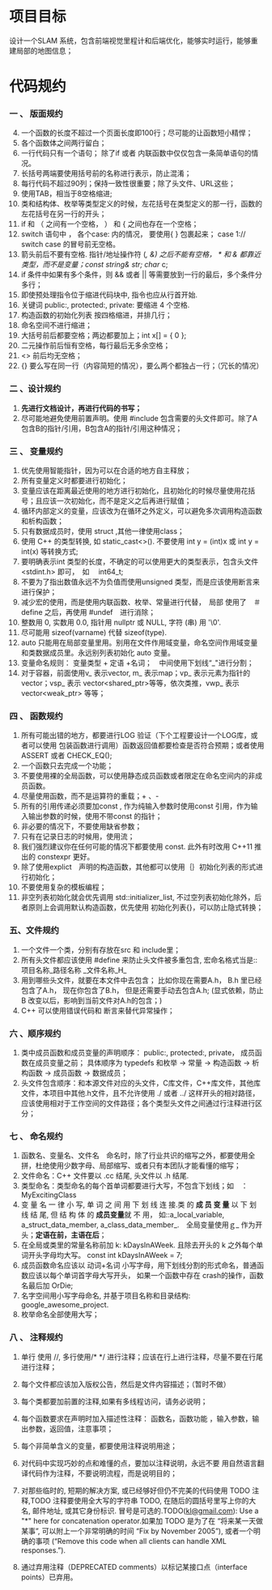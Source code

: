 # 项目目标

设计一个SLAM 系统，包含前端视觉里程计和后端优化，能够实时运行，能够重建局部的地图信息；



# 代码规约

### 一 、 版面规约

4. 一个函数的长度不超过一个页面长度即100行；尽可能的让函数短小精悍；
2. 各个函数体之间两行留白；
3. 一行代码只有一个语句； 除了if 或者 内联函数中仅仅包含一条简单语句的情况。
4. 长括号两端要使用括号前的名称进行表示，防止混淆；
5. 每行代码不超过90列；保持一致性很重要；除了头文件、URL这些；
6. 使用TAB，相当于8空格缩进;
7. 类和结构体、枚举等类型定义的时候，左花括号在类型定义的那一行，函数的左花括号在另一行的开头；
9. if 和 （ 之间有一个空格， ） 和 { 之间也存在一个空格；
10. switch 语句中 ， 各个case: 内的情况， 要使用{  } 包裹起来；  case 1:// switch case 的冒号前无空格。
11. 箭头前后不要有空格. 指针/地址操作符 (*, &) 之后不能有空格， *  和 & 都靠近类型，而不是变量；const string& str;  char* c;
12. if 条件中如果有多个条件，则 && 或者 || 等需要放到一行的最后，多个条件分多行；
13. 即使预处理指令位于缩进代码块中, 指令也应从行首开始.
14. 关键词 public:, protected:, private: 要缩进 4 个空格.
15. 构造函数的初始化列表 按四格缩进，并排几行；
16. 命名空间不进行缩进；
17. 大括号前后都要空格；两边都要加上；int x[] = { 0 };
18. 二元操作前后恒有空格，每行最后无多余空格；
19. <> 前后均无空格；
20. {} 要么写在同一行（内容简短的情况），要么两个都独占一行；（冗长的情况）

### 二 、设计规约

1. **先进行文档设计，再进行代码的书写；**
2. 尽可能地避免使用前置声明。使用 #include 包含需要的头文件即可。除了A包含B的指针/引用，B包含A的指针/引用这种情况；

### 三 、 变量规约

1. 优先使用智能指针，因为可以在合适的地方自主释放；
2. 所有变量定义时都要进行初始化；
3. 变量应该在距离最近使用的地方进行初始化，且初始化的时候尽量使用花括号；且应该一次初始化，而不是定义之后再进行赋值；
4. 循环内部定义的变量，应该改为在循环之外定义，可以避免多次调用构造函数和析构函数；
5. 只有数据成员时，使用 struct ,其他一律使用class；
6. 使用 C++ 的类型转换, 如 static_cast<>(). 不要使用 int y = (int)x 或 int y = int(x) 等转换方式;
7. 要明确表示int 类型的长度，不确定的可以使用更大的类型表示，包含头文件<stdint.h> 即可，　如　 int64_t;
8. 不要为了指出数值永远不为负值而使用unsigned 类型，而是应该使用断言来进行保护；
9. 减少宏的使用，而是使用内联函数、枚举、常量进行代替，　局部 使用了　＃define 之后，再使用 #undef　进行消除；
10. 整数用 0, 实数用 0.0, 指针用 nullptr 或 NULL, 字符 (串) 用 '\0'.
11. 尽可能用 sizeof(varname) 代替 sizeof(type).
12. auto 只能用在局部变量里用。别用在文件作用域变量，命名空间作用域变量和类数据成员里。永远别列表初始化 auto 变量。
13. 变量命名规则： 变量类型 + 定语 +名词；　中间使用下划线“_"进行分割；
14. 对于容器，前面使用v_ 表示vector, m_ 表示map；vp_ 表示元素为指针的vector；vsp_ 表示 vector<shared_ptr<TYPE>>等等，依次类推，vwp_ 表示 vector<weak_ptr<TYPE>> 等等；

### 四 、 函数规约

1. 所有可能出错的地方，都要进行LOG 验证（下个工程要设计一个LOG库，或者可以使用 包装函数进行调用）函数返回值都要检查是否符合预期；或者使用ASSERT 或者 CHECK_EQ();
2. 一个函数只去完成一个功能；
3. 不要使用裸的全局函数，可以使用静态成员函数或者限定在命名空间内的非成员函数。
4. 尽量使用函数，而不是运算符的重载；+ 、-
5. 所有的引用传递必须要加const ,  作为纯输入参数时使用const 引用，作为输入输出参数的时候，使用不带const  的指针；
6. 非必要的情况下，不要使用缺省参数；
7. 只有在记录日志的时候用，使用流；
8. 我们强烈建议你在任何可能的情况下都要使用 const. 此外有时改用 C++11 推出的 constexpr 更好。
9. 除了使用explict　声明的构造函数，其他都可以使用｛｝初始化列表的形式进行初始化；
10. 不要使用复杂的模板编程；
11. 非空列表初始化就会优先调用 std::initializer_list, 不过空列表初始化除外，后者原则上会调用默认构造函数，优先使用 初始化列表{}，可以防止隐式转换；

### 五、文件规约

1. 一个文件一个类，分别有存放在src 和 include里；
2. 所有头文件都应该使用 #define 来防止头文件被多重包含, 宏命名格式当是::项目名称_路径名称 _文件名称\_H\_
3. 用到哪些头文件，就要在本文件中去包含； 比如你现在需要A.h， B.h 里已经包含了A.h， 现在你包含了B.h， 但是还需要手动去包含A.h;  (显式依赖，防止B 改变以后，影响到当前文件对A.h的包含；)
4. C++ 可以使用错误代码和 断言来替代异常操作；

### 六 、顺序规约

1. 类中成员函数和成员变量的声明顺序： public:, protected:, private， 成员函数在成员变量之前； 具体顺序为 typedefs 和枚举 -> 常量 -> 构造函数 -> 析构函数 -> 成员函数 -> 数据成员； 
2. 头文件包含顺序：和本源文件对应的头文件，C库文件，C++库文件，其他库文件，本项目中其他.h文件，且不允许使用 ./ 或者 ../ 这样开头的相对路径， 应该使用相对于工作空间的文件路径；各个类型头文件之间通过行注释进行区分；

### 七 、 命名规约

1. 函数名、变量名、文件名　命名时，除了行业共识的缩写之外，都要使用全拼，杜绝使用少数字母、局部缩写、或者只有本团队才能看懂的缩写；
2. 文件命名：C++ 文件要以 .cc 结尾, 头文件以 .h 结尾.
3. 类型命名：类型命名的每个首单词都要进行大写，不包含下划线；如　：　MyExcitingClass
4. 变 量 名 一 律 小 写, 单 词 之 间 用 下 划 线 连 接.类 的 **成 员 变 量** 以 下 划 线 结 尾, 但 结 构 体 的 **成员变量**就 不 用， 如::a_local_variable, a_struct_data_member, a_class_data_member_.　全局变量使用ｇ\_ 作为开头；**定语在前，主语在后**；
5. 在全局或类里的常量名称前加 k: kDaysInAWeek. 且除去开头的 k 之外每个单词开头字母均大写。 const int kDaysInAWeek = 7;
6. 成员函数命名应该以 动词+名词 小写字母，用下划线分割的形式命名，普通函数应该以每个单词首字母大写开头， 如果一个函数中存在 crash的操作，函数名最后加 OrDie;
7. 名字空间用小写字母命名, 并基于项目名称和目录结构: google_awesome_project.
8. 枚举命名全部使用大写；

### 八 、 注释规约

1. 单行 使用 //, 多行使用/*    */ 进行注释；应该在行上进行注释，尽量不要在行尾进行注释；

2. 每个文件都应该加入版权公告，然后是文件内容描述；（暂时不做）

3. 每个类都要加前置的注释,如果有多线程访问，请务必说明；

4. 每个函数要求在声明时加入描述性注释： 函数名，函数功能 ，输入参数，输出参数，返回值，注意事项；

5. 每个非简单含义的变量，都要使用注释说明用途；

6. 对代码中实现巧妙的点和难懂的点，要加以注释说明，永远不要 用自然语言翻译代码作为注释，不要说明流程，而是说明目的；

7. 对那些临时的, 短期的解决方案, 或已经够好但仍不完美的代码使用 TODO 注释,TODO 注释要使用全大写的字符串 TODO, 在随后的圆括号里写上你的大名, 邮件地址, 或其它身份标识. 冒号是可选的.TODO(kl@gmail.com): Use a "*" here for concatenation operator.如果加 TODO 是为了在 “将来某一天做某事”, 可以附上一个非常明确的时间 “Fix by November 2005”), 或者一个明确的事项 (“Remove this code when all clients can handle XML responses.”).

8. 通过弃用注释（DEPRECATED comments）以标记某接口点（interface points）已弃用。

   

